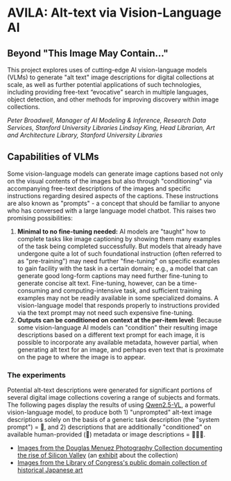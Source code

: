 # AVILA: Alt-text via Vision-Language AI

## Beyond "This Image May Contain..."

This project explores uses of cutting-edge AI vision-language models (VLMs) to generate "alt text" image descriptions for digital collections at scale, as well as further potential applications of such technologies, including providing free-text “evocative” search in multiple languages, object detection, and other methods for improving discovery within image collections.

*Peter Broadwell, Manager of AI Modeling & Inference, Research Data Services, Stanford University Libraries
Lindsay King, Head Librarian, Art and Architecture Library, Stanford University Libraries*

## Capabilities of VLMs

Some vision-language models can generate image captions based not only on the visual contents of the images but also through "conditioning" via accompanying free-text descriptions of the images and specific instructions regarding desired aspects of the captions. These instructions are also known as "prompts" - a concept that should be familiar to anyone who has conversed with a large language model chatbot. This raises two promising possibilities:

1. **Minimal to no fine-tuning needed:** AI models are "taught" how to complete tasks like image captioning by showing them many examples of the task being completed successfully. But models that already have undergone quite a lot of such foundational instruction (often referred to as "pre-training") may need further "fine-tuning" on specific examples to gain facility with the task in a certain domain; e.g., a model that can generate good long-form captions may need further fine-tuning to generate concise alt text. Fine-tuning, however, can be a time-consuming and computing-intensive task, and sufficient training examples may not be readily available in some specialized domains. A vision-language model that responds properly to instructions provided via the text prompt may not need such expensive fine-tuning.
2. **Outputs can be conditioned on context at the per-item level:** Because some vision-language AI models can "condition" their resulting image descriptions based on a different text prompt for each image, it is possible to incorporate any available metadata, however partial, when generating alt text for an image, and perhaps even text that is proximate on the page to where the image is to appear. 

### The experiments

Potential alt-text descriptions were generated for significant portions of several digital image collections covering a range of subjects and formats. The following pages display the results of using [Qwen2.5-VL](https://github.com/QwenLM/Qwen2.5-VL), a powerful vision-language model, to produce both 1) "unprompted" alt-text image descriptions solely on the basis of a generic task description (the "system prompt") = 🤖, and 2) descriptions that are additionally "conditioned" on available human-provided (👤) metadata or image descriptions = 🤖🤝👤.

* [Images from the Douglas Menuez Photography Collection documenting the rise of Silicon Valley](https://web.stanford.edu/~pleonard/cni2025/next/) (an [exhibit](https://exhibits.stanford.edu/menuez) about the collection)
* [Images from the Library of Congress's public domain collection of historical Japanese art](https://web.stanford.edu/~pleonard/cni2025/loc_japanese/)
